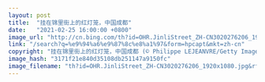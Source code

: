 ```yaml
---
layout: post
title:  "挂在锦里街上的红灯笼，中国成都"
date:   "2021-02-25 16:00:00 +0800"
image_url: "http://cn.bing.com/th?id=OHR.JinliStreet_ZH-CN3020276206_1920x1080.jpg&rf=LaDigue_1920x1080.jpg&pid=hp"
link: "/search?q=%e9%94%a6%e9%87%8c%e8%a1%97&form=hpcapt&mkt=zh-cn"
copyright: "挂在锦里街上的红灯笼，中国成都 (© Philippe LEJEANVRE/Getty Images)"
image_hash: "3171f21e840d35108db251147a9150fc"
image_filename: "th?id=OHR.JinliStreet_ZH-CN3020276206_1920x1080.jpg&rf=LaDigue_1920x1080.jpg&pid=hp"
---
```

